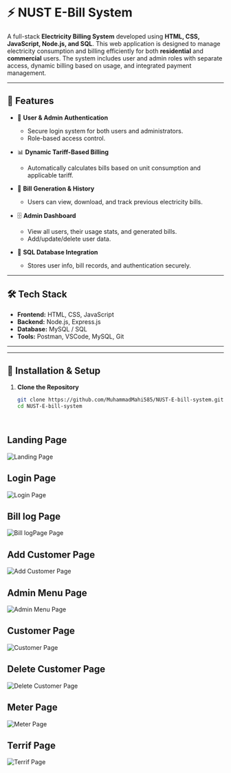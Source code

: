 # ⚡ NUST E-Bill System

A full-stack **Electricity Billing System** developed using **HTML, CSS, JavaScript, Node.js, and SQL**. This web application is designed to manage electricity consumption and billing efficiently for both **residential** and **commercial** users. The system includes user and admin roles with separate access, dynamic billing based on usage, and integrated payment management.

---

## 🚀 Features

- 🔐 **User & Admin Authentication**
  - Secure login system for both users and administrators.
  - Role-based access control.

- 📊 **Dynamic Tariff-Based Billing**
  - Automatically calculates bills based on unit consumption and applicable tariff.

- 🧾 **Bill Generation & History**
  - Users can view, download, and track previous electricity bills.

- 🗄️ **Admin Dashboard**
  - View all users, their usage stats, and generated bills.
  - Add/update/delete user data.

- 🧱 **SQL Database Integration**
  - Stores user info, bill records, and authentication securely.

---

## 🛠️ Tech Stack

- **Frontend:** HTML, CSS, JavaScript  
- **Backend:** Node.js, Express.js  
- **Database:** MySQL / SQL  
- **Tools:** Postman, VSCode, MySQL, Git

---


---

## 🔧 Installation & Setup

1. **Clone the Repository**
   ```bash
   git clone https://github.com/MuhammadMahi585/NUST-E-bill-system.git
   cd NUST-E-bill-system

 
## Landing Page

![Landing Page](./images/landingPage.png "Landing Page")

## Login Page

![Login Page](./images/login.png "Login Page")

## Bill log Page

![Bill logPage Page](./images/billlogPage.png "Billlog Page")

## Add Customer Page

![Add Customer Page](./images/addCustomer.png "Add Customer Page")

## Admin Menu Page

![Admin Menu  Page](./images/adminMenuPage.png "Admin Menu Page")

## Customer Page

![Customer  Page](./images/CustomerPage.png "Customer")

## Delete Customer Page

![Delete Customer  Page](./images//deleteCustomerPage.png "Delete Customer Page")

## Meter Page

![Meter  Page](./images/meterPage.png "Meter Page")

## Terrif Page

![Terrif  Page](./images/terrifPage.png "Terrif Page")
